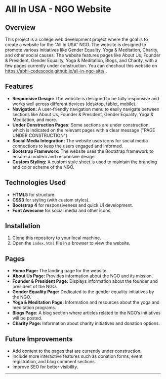 # All In USA - NGO Website

## Overview
This project is a college web development project where the goal is to create a website for the "All In USA" NGO. The website is designed to promote various initiatives like Gender Equality, Yoga & Meditation, Charity, and other social causes. The website features pages like About Us, Founder & President, Gender Equality, Yoga & Meditation, Blogs, and Charity, with a few pages currently under construction.
You can chechout this website on https://abhi-codescode.github.io/all-in-ngo-site/ .

## Features
- **Responsive Design:** The website is designed to be fully responsive and works well across different devices (desktop, tablet, mobile).
- **Navigation:** A user-friendly navigation menu to easily navigate between sections like About Us, Founder & President, Gender Equality, Yoga & Meditation, and more.
- **Under Construction Pages:** Some sections are under construction, which is indicated on the relevant pages with a clear message ("PAGE UNDER CONSTRUCTION").
- **Social Media Integration:** The website uses icons for social media connections to keep the users engaged and informed.
- **Bootstrap Framework:** The website uses the Bootstrap framework to ensure a modern and responsive design.
- **Custom Styling:** A custom style sheet is used to maintain the branding and color scheme of the NGO.

## Technologies Used
- **HTML5** for structure.
- **CSS3** for styling (with custom styles).
- **Bootstrap 4** for responsiveness and quick UI development.
- **Font Awesome** for social media and other icons.

## Installation
1. Clone this repository to your local machine.
2. Open the `index.html` file in a browser to view the website.

## Pages
- **Home Page:** The landing page for the website.
- **About Us Page:** Provides information about the NGO and its mission.
- **Founder & President Page:** Displays information about the founder and president of the NGO.
- **Gender Equality Page:** Dedicated to the gender equality initiatives by the NGO.
- **Yoga & Meditation Page:** Information and resources about the yoga and meditation programs.
- **Blogs Page:** A blog section where articles related to the NGO’s initiatives will be posted.
- **Charity Page:** Information about charity initiatives and donation options.

## Future Improvements
- Add content to the pages that are currently under construction.
- Include more interactive features such as donation forms, event registration, and blog comment sections.
- Improve SEO for better visibility.

---
